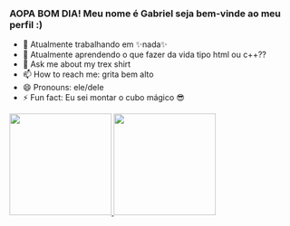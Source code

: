 ### AOPA BOM DIA! Meu nome é Gabriel seja bem-vinde ao meu perfil :)

- 🔭 Atualmente trabalhando em ✨nada✨
- 🌱 Atualmente aprendendo o que fazer da vida tipo html ou c++??
- 💬 Ask me about my trex shirt
- 📫 How to reach me: grita bem alto
- 😄 Pronouns: ele/dele
- ⚡ Fun fact: Eu sei montar o cubo mágico 😎

 <div>
  <a href="https://github.com/Sarbriel-Gatori">
  <img height="180em" src="https://github-readme-stats.vercel.app/api?username=Sarbriel-Gatori&show_icons=true&theme=tokyonight&include_all_commits=true&count_private=true"/>
  <img height="180em" src="https://github-readme-stats.vercel.app/api/top-langs/?username=Sarbriel-Gatori&layout=compact&langs_count=7&theme=tokyonight"/>
</div>
